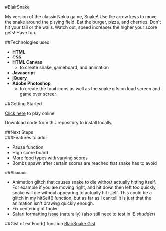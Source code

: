#BlairSnake

My version of the classic Nokia game, Snake! Use the arrow keys to move the snake around the playing field. Eat the burger, pizza, and cherries. Don't hit your tail or the walls. Watch out, speed increases the higher your score gets! Have fun.

##Technologies used

* **HTML**  
* **CSS**
* **HTML Canvas**
	* to create snake, gameboard, and animation
* **Javascript**  
* **jQuery**  
* **Adobe Photoshop**
	* to create the food icons as well as the snake gifs on load screen and game over screen
	
##Getting Started  

[Click here](https://blairdow.github.io/blair-snake/) to play online!

Download code from this repository to install locally.


##Next Steps  
###Features to add:
* Pause function   
* High score board    
* More food types with varying scores    
* Bombs spawn after certain scores are reached that snake has to avoid  

###Issues  
* Animation glitch that causes snake to die without actually hitting itself. For example if you are moving right, and hit down then left too quickly, snake will die without appearing to actually hit itself. This could be a glitch in my hitSelf() function, but as far as I can tell it is just that the animation isn't drawing quickly enough.
* Fix centering of footer
* Safari formatting issue (naturally) (also still need to test in IE *shudder*)

##Gist of eatFood() function
[BlairSnake Gist](https://gist.github.com/blairdow/fc90d88c25daebfd8952da39770fb958)

